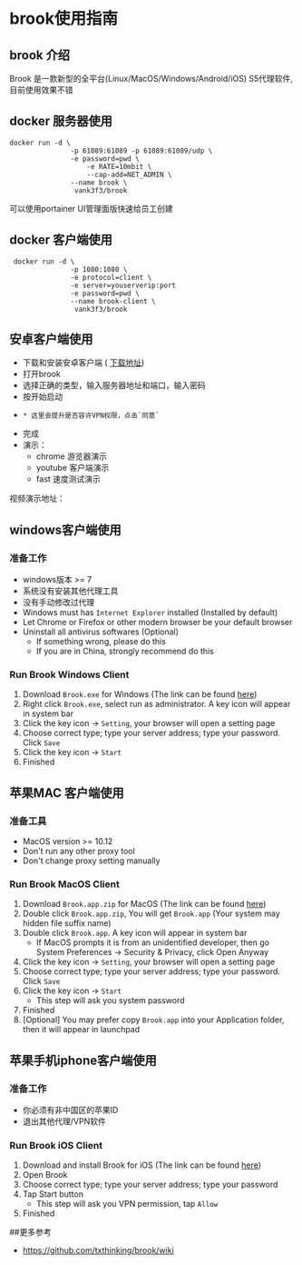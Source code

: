 # brook使用指南

##  brook 介绍
Brook 是一款新型的全平台(Linux/MacOS/Windows/Android/iOS) S5代理软件,目前使用效果不错

## docker 服务器使用
	docker run -d \
	               -p 61089:61089 -p 61089:61089/udp \
	               -e password=pwd \
                       -e RATE=10mbit \
                       --cap-add=NET_ADMIN \
	               --name brook \
	                vank3f3/brook
	                
可以使用portainer UI管理面版快速给员工创建

## docker 客户端使用

     docker run -d \
	               -p 1080:1080 \
	               -e protocol=client \
	               -e server=youserverip:port
	               -e password=pwd \
	               --name brook-client \
	                vank3f3/brook
	           
	           
## 安卓客户端使用

- 下载和安装安卓客户端 ( [下载地址](https://github.com/txthinking/brook#download))
- 打开brook
-  选择正确的类型，输入服务器地址和端口，输入密码 
-  按开始启动
-     * 这里会提升是否容许VPN权限，点击`同意`
-   完成
- 演示：
    - chrome 游览器演示
    - youtube 客户端演示
    - fast 速度测试演示
    
视频演示地址：

## windows客户端使用

### 准备工作

* windows版本 >= 7
* 系统没有安装其他代理工具
* 没有手动修改过代理
* Windows must has `Internet Explorer` installed (Installed by default)
* Let Chrome or Firefox or other modern browser be your default browser
* Uninstall all antivirus softwares (Optional)
    * If something wrong, please do this
    * If you are in China, strongly recommend do this

### Run Brook Windows Client

1. Download `Brook.exe` for Windows (The link can be found [here](https://github.com/txthinking/brook#download))
1. Right click `Brook.exe`, select run as administrator. A key icon will appear in system bar
1. Click the key icon -> `Setting`, your browser will open a setting page
1. Choose correct type; type your server address; type your password. Click `Save`
1. Click the key icon -> `Start`
1. Finished

## 苹果MAC 客户端使用

### 准备工具

* MacOS version >= 10.12
* Don't run any other proxy tool
* Don't change proxy setting manually

### Run Brook MacOS Client

1. Download `Brook.app.zip` for MacOS (The link can be found [here](https://github.com/txthinking/brook#download))
1. Double click `Brook.app.zip`, You will get `Brook.app` (Your system may hidden file suffix name)
1. Double click `Brook.app`. A key icon will appear in system bar
    * If MacOS prompts it is from an unidentified developer, then go System Preferences -> Security & Privacy, click Open Anyway
1. Click the key icon -> `Setting`, your browser will open a setting page
1. Choose correct type; type your server address; type your password. Click `Save`
1. Click the key icon -> `Start`
    * This step will ask you system password
1. Finished
1. [Optional] You may prefer copy `Brook.app` into your Application folder, then it will appear in launchpad

## 苹果手机iphone客户端使用

### 准备工作

* 你必须有非中国区的苹果ID
* 退出其他代理/VPN软件

### Run Brook iOS Client

1. Download and install Brook for iOS (The link can be found [here](https://github.com/txthinking/brook#download))
1. Open Brook
1. Choose correct type; type your server address; type your password
1. Tap Start button
    * This step will ask you VPN permission, tap `Allow`
1. Finished

 
##更多参考
- https://github.com/txthinking/brook/wiki



